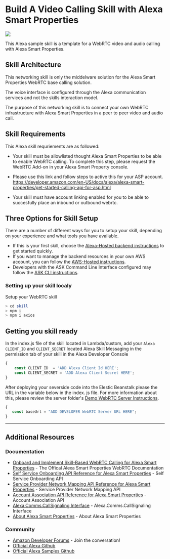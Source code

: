 # Build A Video Calling Skill with Alexa Smart Properties
<img src="https://m.media-amazon.com/images/G/01/mobile-apps/dex/alexa/alexa-skills-kit/tutorials/quiz-game/header._TTH_.png" />

This Alexa sample skill is a template for a WebRTC video and audio calling with Alexa Smart Properties.

## Skill Architecture
This networking skill is only the middelware solution for the Alexa Smart Properties WebRTC base calling solution.

The voice interface is configured through the Alexa communication services and not the skills interaction model. 

The purpose of this networking skill is to connect your own WebRTC infrastructure with Alexa Smart Properties in a peer to peer video and audio call. 


## Skill Requirements
This Alexa skill requriements are as followed:

- Your skill must be allowlisted thought Alexa Smart Properties to be able to enable WebRTC calling. To complete this step, please request the WebRTC Add-on in your Alexa Smart Property console.

- Please use this link and follow steps to active this for your ASP account. https://developer.amazon.com/en-US/docs/alexa/alexa-smart-properties/get-started-calling-api-for-asp.html

- Your skill must have account linking enabled for you to be able to succesfully place an inbound or outbound webrtc. 


## Three Options for Skill Setup
There are a number of different ways for you to setup your skill, depending on your experience and what tools you have available.

 * If this is your first skill, choose the [Alexa-Hosted backend instructions](https://developer.amazon.com/en-US/docs/alexa/hosted-skills/alexa-hosted-skills-create.html) to get started quickly.
 * If you want to manage the backend resources in your own AWS account, you can follow the [AWS-Hosted instructions](https://developer.amazon.com/en-US/docs/alexa/custom-skills/host-a-custom-skill-as-an-aws-lambda-function.html).
 * Developers with the ASK Command Line Interface configured may follow the [ASK CLI instructions](https://developer.amazon.com/en-US/docs/alexa/smapi/quick-start-alexa-skills-kit-command-line-interface.html).


### Setting up your skill localy
Setup your WebRTC skill

```bash
> cd skill
> npm i
> npm i axios
```

## Getting you skill ready
In the index.js file of the skill located in Lambda/custom, add your `Alexa CLIENT_ID` and `CLIENT_SECRET` located Alexa Skill Messaging in the permission tab of your skill in the Alexa Developer Console

```js
{
    const CLIENT_ID  = 'ADD Alexa Client Id HERE';
    const CLIENT_SECRET = 'ADD Alexa Client Secret HERE'; 
}
```

After deploying your severside code into the Elestic Beanstalk please the URL in the variable below in the index. js file. For more information about this, please review the server folder's [Demo WebRTC Server Instructions](./server/README.md).

```js
{
   const baseUrl = "ADD DEVELOPER WebRTC Server URL HERE";
}
```

---

## Additional Resources

### Documentation 
* [Onboard and Implement Skill-Based WebRTC Calling for Alexa Smart Properties](https://developer.amazon.com/en-US/docs/alexa/alexa-smart-properties/get-started-calling-api-for-asp.html) - The Offical Alexa Smart Properties WebRTC Documentation
* [Self Service Onboarding API Reference for Alexa Smart Properties](https://developer.amazon.com/en-US/docs/alexa/alexa-smart-properties/self-service-onboarding-api-for-asp.html) - Self Service Onboarding API
* [Service Provider Network Mapping API Reference for Alexa Smart Properties](https://developer.amazon.com/en-US/docs/alexa/alexa-smart-properties/service-provider-network-mapping-api-for-asp.html) - Service Provider Network Mapping API
* [Account Association API Reference for Alexa Smart Properties](https://developer.amazon.com/en-US/docs/alexa/alexa-smart-properties/account-association-api-for-asp.html) - Account Association API
* [Alexa.Comms.CallSignaling Interface](https://developer.amazon.com/en-US/docs/alexa/alexa-smart-properties/alexa-callsignaling-interface-for-asp.html) - Alexa.Comms.CallSignaling Interface
* [About Alexa Smart Properties](https://developer.amazon.com/en-US/docs/alexa/alexa-smart-properties/about-alexa-smart-properties.html) - About Alexa Smart Properties

### Community
* [Amazon Developer Forums](https://forums.developer.amazon.com/spaces/165/index.html) - Join the conversation!
* [Official Alexa Github](https://github.com/alexa)
* [Official Alexa Samples Github](https://github.com/alexa-samples)